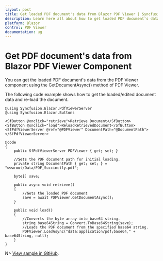 ```yaml
---
layout: post
title: Get loaded PDF document's data from Blazor PDF Viewer | Syncfusion
description: Learn here all about how to get loaded PDF document's data in Syncfusion Blazor PDF Viewer component and more.
platform: Blazor
control: PDF Viewer
documentation: ug
---
```


# Get PDF document's data from Blazor PDF Viewer Component

You can get the loaded PDF document's data from the PDF Viewer component using the GetDocumentAsync() method of PDF Viewer. 

The following code example shows how to get the loaded/edited document data and re-load the document.

```cshtml
@using Syncfusion.Blazor.PdfViewerServer
@using Syncfusion.Blazor.Buttons

<SfButton @onclick="retrieve">Retrieve Document</SfButton>
<SfButton @onclick="load">ReloadRetrievedDocument</SfButton>
<SfPdfViewerServer @ref="@PDFViewer" DocumentPath="@DocumentPath"> </SfPdfViewerServer>

@code
{
    public SfPdfViewerServer PDFViewer { get; set; }

    //Sets the PDF document path for initial loading.
    private string DocumentPath { get; set; } = "wwwroot/Data/PDF_Succinctly.pdf";

    byte[] save;

    public async void retrieve()
    {
        //Gets the loaded PDF document
        save = await PDFViewer.GetDocumentAsync();
    }

    public void load()
    {
        //Converts the byte array into base64 string.
        string base64String = Convert.ToBase64String(save);
        //Loads the PDF document from the specified base64 string.
        PDFViewer.LoadAsync("data:application/pdf;base64," + base64String, null);
    }    
}
```
N> [View sample in GitHub](https://github.com/SyncfusionExamples/blazor-pdf-viewer-examples/tree/master/Common/Get%20the%20PDF%20document%20as%20a%20byte%20array).